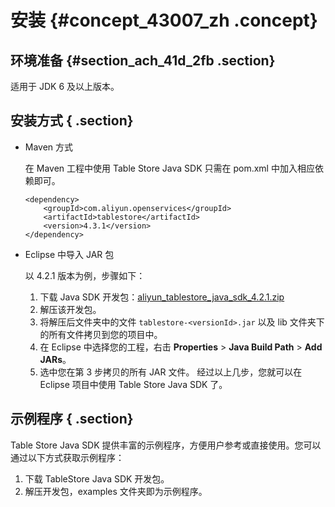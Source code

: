 # 安装 {#concept_43007_zh .concept}

## 环境准备 {#section_ach_41d_2fb .section}

适用于 JDK 6 及以上版本。

## 安装方式 { .section}

-   Maven 方式

    在 Maven 工程中使用 Table Store Java SDK 只需在 pom.xml 中加入相应依赖即可。

    ```language-xml
    <dependency>
        <groupId>com.aliyun.openservices</groupId>
        <artifactId>tablestore</artifactId>
        <version>4.3.1</version>
    </dependency>
    
    ```

-   Eclipse 中导入 JAR 包

    以 4.2.1 版本为例，步骤如下：

    1.  下载 Java SDK 开发包：[aliyun\_tablestore\_java\_sdk\_4.2.1.zip](https://docs-aliyun.cn-hangzhou.oss.aliyun-inc.com/assets/attach/43005/cn_zh/1484715297472/tablestore-4.2.1.zip) 
    2.  解压该开发包。
    3.  将解压后文件夹中的文件 `tablestore-<versionId>.jar` 以及 lib 文件夹下的所有文件拷贝到您的项目中。
    4.  在 Eclipse 中选择您的工程，右击 **Properties** \> **Java Build Path** \> **Add JARs**。
    5.  选中您在第 3 步拷贝的所有 JAR 文件。
    经过以上几步，您就可以在 Eclipse 项目中使用 Table Store Java SDK 了。


## 示例程序 { .section}

Table Store Java SDK 提供丰富的示例程序，方便用户参考或直接使用。您可以通过以下方式获取示例程序：

1.  下载 TableStore Java SDK 开发包。
2.  解压开发包，examples 文件夹即为示例程序。

